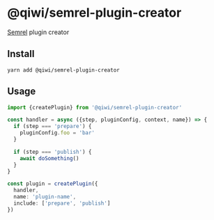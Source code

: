 # @qiwi/semrel-plugin-creator
[Semrel](https://github.com/semantic-release/semantic-release) plugin creator

## Install
```shell script
yarn add @qiwi/semrel-plugin-creator
```

## Usage
```typescript
import {createPlugin} from '@qiwi/semrel-plugin-creator'

const handler = async ({step, pluginConfig, context, name}) => {
  if (step === 'prepare') {
    pluginConfig.foo = 'bar'
  }

  if (step === 'publish') {
    await doSomething()
  }
}

const plugin = createPlugin({
  handler,
  name: 'plugin-name',
  include: ['prepare', 'publish']
})
```
